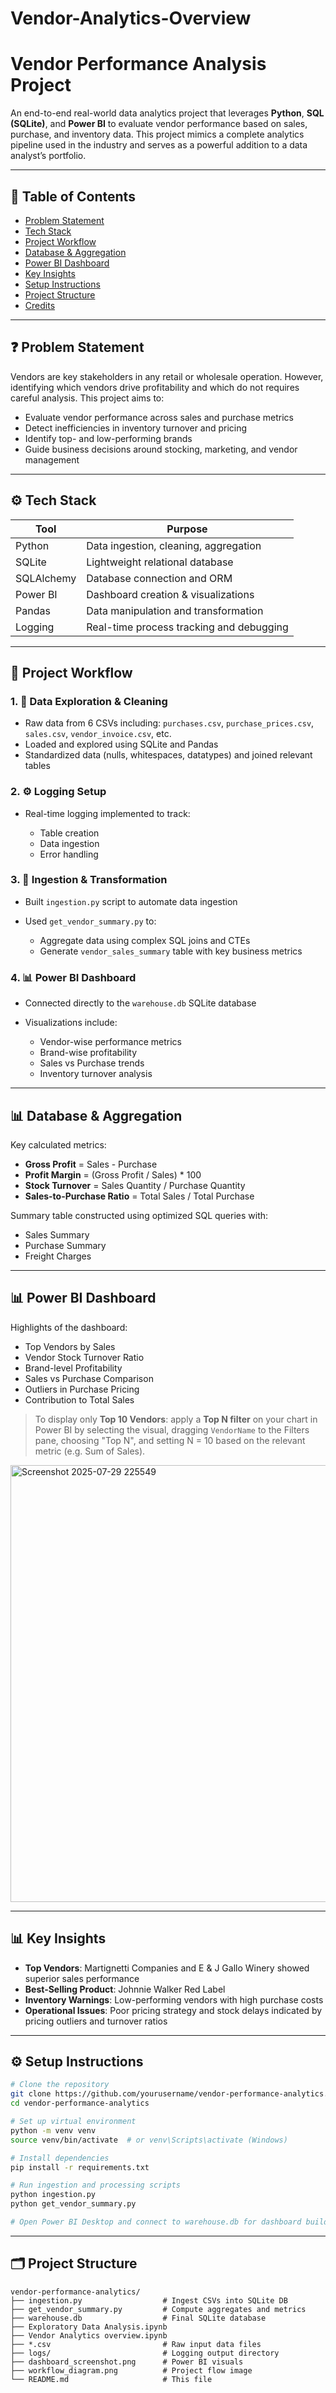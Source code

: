 # Vendor-Analytics-Overview

# Vendor Performance Analysis Project

An end-to-end real-world data analytics project that leverages **Python**, **SQL (SQLite)**, and **Power BI** to evaluate vendor performance based on sales, purchase, and inventory data. This project mimics a complete analytics pipeline used in the industry and serves as a powerful addition to a data analyst’s portfolio.

---

## 📅 Table of Contents

* [Problem Statement](#problem-statement)
* [Tech Stack](#tech-stack)
* [Project Workflow](#project-workflow)
* [Database & Aggregation](#database--aggregation)
* [Power BI Dashboard](#power-bi-dashboard)
* [Key Insights](#key-insights)
* [Setup Instructions](#setup-instructions)
* [Project Structure](#project-structure)
* [Credits](#credits)

---

## ❓ Problem Statement

Vendors are key stakeholders in any retail or wholesale operation. However, identifying which vendors drive profitability and which do not requires careful analysis. This project aims to:

* Evaluate vendor performance across sales and purchase metrics
* Detect inefficiencies in inventory turnover and pricing
* Identify top- and low-performing brands
* Guide business decisions around stocking, marketing, and vendor management

---

## ⚙️ Tech Stack

| Tool       | Purpose                                  |
| ---------- | ---------------------------------------- |
| Python     | Data ingestion, cleaning, aggregation    |
| SQLite     | Lightweight relational database          |
| SQLAlchemy | Database connection and ORM              |
| Power BI   | Dashboard creation & visualizations      |
| Pandas     | Data manipulation and transformation     |
| Logging    | Real-time process tracking and debugging |

---

## 🔄 Project Workflow

### 1. 📂 Data Exploration & Cleaning

* Raw data from 6 CSVs including: `purchases.csv`, `purchase_prices.csv`, `sales.csv`, `vendor_invoice.csv`, etc.
* Loaded and explored using SQLite and Pandas
* Standardized data (nulls, whitespaces, datatypes) and joined relevant tables

### 2. ⚙️ Logging Setup

* Real-time logging implemented to track:

  * Table creation
  * Data ingestion
  * Error handling

### 3. 📅 Ingestion & Transformation

* Built `ingestion.py` script to automate data ingestion
* Used `get_vendor_summary.py` to:

  * Aggregate data using complex SQL joins and CTEs
  * Generate `vendor_sales_summary` table with key business metrics

### 4. 📊 Power BI Dashboard

* Connected directly to the `warehouse.db` SQLite database
* Visualizations include:

  * Vendor-wise performance metrics
  * Brand-wise profitability
  * Sales vs Purchase trends
  * Inventory turnover analysis

---

## 📊 Database & Aggregation

Key calculated metrics:

* **Gross Profit** = Sales - Purchase
* **Profit Margin** = (Gross Profit / Sales) \* 100
* **Stock Turnover** = Sales Quantity / Purchase Quantity
* **Sales-to-Purchase Ratio** = Total Sales / Total Purchase

Summary table constructed using optimized SQL queries with:

* Sales Summary
* Purchase Summary
* Freight Charges

---

## 📊 Power BI Dashboard

Highlights of the dashboard:

* Top Vendors by Sales
* Vendor Stock Turnover Ratio
* Brand-level Profitability
* Sales vs Purchase Comparison
* Outliers in Purchase Pricing
* Contribution to Total Sales
  

> To display only **Top 10 Vendors**: apply a **Top N filter** on your chart in Power BI by selecting the visual, dragging `VendorName` to the Filters pane, choosing "Top N", and setting N = 10 based on the relevant metric (e.g. Sum of Sales).
<img width="1317" height="699" alt="Screenshot 2025-07-29 225549" src="https://github.com/user-attachments/assets/c3fda11a-9760-4d18-bdd2-c61b1a151428" />

---

## 📊 Key Insights

* **Top Vendors**: Martignetti Companies and E & J Gallo Winery showed superior sales performance
* **Best-Selling Product**: Johnnie Walker Red Label
* **Inventory Warnings**: Low-performing vendors with high purchase costs
* **Operational Issues**: Poor pricing strategy and stock delays indicated by pricing outliers and turnover ratios

---

## ⚙️ Setup Instructions

```bash
# Clone the repository
git clone https://github.com/yourusername/vendor-performance-analytics.git
cd vendor-performance-analytics

# Set up virtual environment
python -m venv venv
source venv/bin/activate  # or venv\Scripts\activate (Windows)

# Install dependencies
pip install -r requirements.txt

# Run ingestion and processing scripts
python ingestion.py
python get_vendor_summary.py

# Open Power BI Desktop and connect to warehouse.db for dashboard building
```

---

## 🗂️ Project Structure

```
vendor-performance-analytics/
├── ingestion.py                  # Ingest CSVs into SQLite DB
├── get_vendor_summary.py         # Compute aggregates and metrics
├── warehouse.db                  # Final SQLite database
├── Exploratory Data Analysis.ipynb
├── Vendor Analytics overview.ipynb
├── *.csv                         # Raw input data files
├── logs/                         # Logging output directory
├── dashboard_screenshot.png      # Power BI visuals
├── workflow_diagram.png          # Project flow image
└── README.md                     # This file
```


